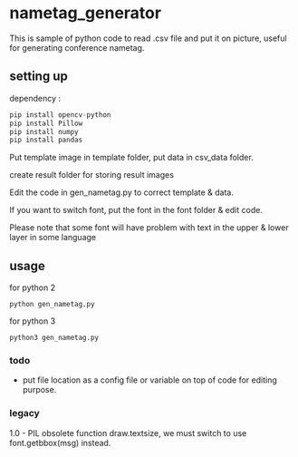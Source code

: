 # nametag_generator
This is sample of python code to read .csv file and put it on picture, useful for generating conference nametag.

## setting up 

dependency : 
```python
pip install opencv-python
pip install Pillow
pip install numpy
pip install pandas
```

Put template image in template folder, put data in csv_data folder.

create result folder for storing result images

Edit the code in gen_nametag.py to correct template & data.

If you want to switch font, put the font in the font folder & edit code.

Please note that some font will have problem with text in the upper & lower layer in some language

## usage
for python 2
```
python gen_nametag.py
```
for python 3 
```
python3 gen_nametag.py
```

### todo
- put file location as a config file or variable on top of code for editing purpose.

### legacy
1.0 - PIL obsolete function draw.textsize, we must switch to use font.getbbox(msg) instead.